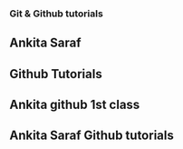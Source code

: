 ### Git & Github tutorials

## Ankita Saraf

## Github Tutorials

## Ankita github 1st class
## Ankita Saraf Github tutorials
